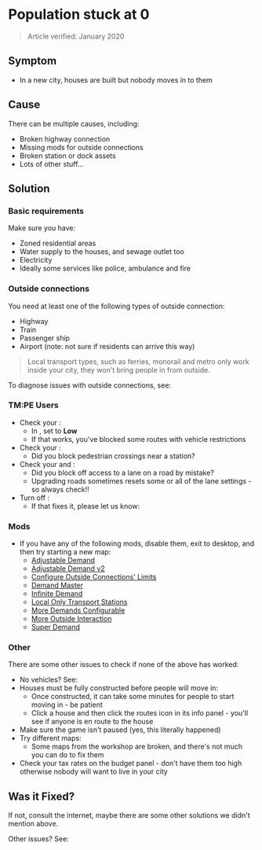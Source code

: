 # Population stuck at 0
> Article verified: January 2020

## Symptom

* In a new city, houses are built but nobody moves in to them

## Cause

There can be multiple causes, including:

* Broken highway connection
* Missing mods for outside connections
* Broken station or dock assets
* Lots of other stuff...

## Solution

### Basic requirements

Make sure you have:

* Zoned residential areas
* Water supply to the houses, and sewage outlet too
* Electricity
* Ideally some services like police, ambulance and fire

### Outside connections

You need at least one of the following types of outside connection:

* Highway
* Train
* Passenger ship
* Airport (note: not sure if residents can arrive this way)

> Local transport types, such as ferries, monorail and metro only work inside your city, they won't bring people in from outside.

To diagnose issues with outside connections, see: [](Outside-connections-not-working.md)

### TM:PE Users

* Check your [](Vehicle-Restrictions.md):
    * In [](Policies.md), set [](Vehicle-Restriction-Aggression.md) to **Low**
    * If that works, you've blocked some routes with vehicle restrictions
* Check your [](Junction-Restrictions.md):
    * Did you block pedestrian crossings near a station?
* Check your [](Lane-Arrows.md) and [](Lane-Connectors.md):
    * Did you block off access to a lane on a road by mistake?
    * Upgrading roads sometimes resets some or all of the lane settings - so always check!!
* Turn off [](Parking-AI.md):
    * If that fixes it, please let us know: [](Report-a-Bug.md)

### Mods

* If you have any of the following mods, disable them, exit to desktop, and then try starting a new map:
    * [Adjustable Demand](https://steamcommunity.com/sharedfiles/filedetails/?id=405941263)
    * [Adjustable Demand v2](https://steamcommunity.com/sharedfiles/filedetails/?id=412168106)
    * [Configure Outside Connections' Limits](https://steamcommunity.com/sharedfiles/filedetails/?id=734025380)
    * [Demand Master](https://steamcommunity.com/sharedfiles/filedetails/?id=409776678)
    * [Infinite Demand](https://steamcommunity.com/sharedfiles/filedetails/?id=1522785644)
    * [Local Only Transport Stations](https://steamcommunity.com/sharedfiles/filedetails/?id=638786709)
    * [More Demands Configurable](https://steamcommunity.com/sharedfiles/filedetails/?id=767788339)
    * [More Outside Interaction](https://steamcommunity.com/sharedfiles/filedetails/?id=1706703944)
    * [Super Demand](https://steamcommunity.com/sharedfiles/filedetails/?id=406102887)

### Other

There are some other issues to check if none of the above has worked:

* No vehicles? See: [](Vehicles-not-spawning.md)
* Houses must be fully constructed before people will move in:
    * Once constructed, it can take some minutes for people to start moving in - be patient
    * Click a house and then click the routes icon in its info panel - you'll see if anyone is en route to the house
* Make sure the game isn't paused (yes, this literally happened)
* Try different maps:
    * Some maps from the workshop are broken, and there's not much you can do to fix them
* Check your tax rates on the budget panel - don't have them too high otherwise nobody will want to live in your city

## Was it Fixed?

If not, consult the internet, maybe there are some other solutions we didn't mention above.

Other issues? See: [](Troubleshooting.md)